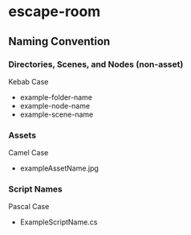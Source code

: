 # escape-room

## Naming Convention

### Directories, Scenes, and Nodes (non-asset)
Kebab Case
- example-folder-name
- example-node-name
- example-scene-name

### Assets
Camel Case
- exampleAssetName.jpg

### Script Names
Pascal Case
- ExampleScriptName.cs